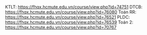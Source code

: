KTLT: https://fhqx.hcmute.edu.vn/course/view.php?id=74751
DTCB: https://fhqx.hcmute.edu.vn/course/view.php?id=76080
Toán RR: https://fhqx.hcmute.edu.vn/course/view.php?id=76521
PLDC: https://fhqx.hcmute.edu.vn/course/view.php?id=76539
Toán 2: https://fhqx.hcmute.edu.vn/course/view.php?id=70767
